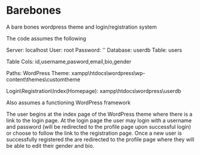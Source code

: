 # Barebones
A bare bones wordpress theme and login/registration system

The code assumes the following

Server: localhost
User: root
Password: ''
Database: userdb
Table: users

Table Cols: id,username,pasword,email,bio,gender




Paths:
WordPress Theme: xampp\htdocs\wordpress\wp-content\themes\customtheme

Login\Registration\Index(Homepage): xampp\htdocs\wordpress\userdb

Also assumes a functioning WordPress framework

The user begins at the index page of the WordPress theme where there is a link to the login page. At the login page the user may login with a username and password (will be redirected to the profile page upon successful login)  or choose to follow the link to the registration page. Once a new user is successfully registered the are redirected to the profile page where they will be able to edit their gender and bio.
